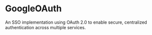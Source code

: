 # GoogleOAuth
An SSO implementation using OAuth 2.0 to enable secure, centralized authentication across multiple services.
